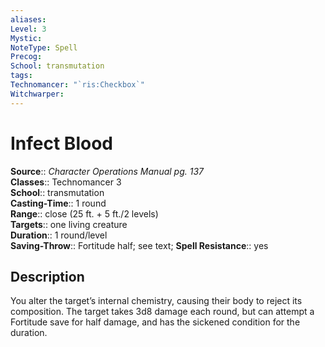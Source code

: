 ```yaml
---
aliases: 
Level: 3
Mystic: 
NoteType: Spell
Precog: 
School: transmutation 
tags: 
Technomancer: "`ris:Checkbox`"
Witchwarper: 
---
```


# Infect Blood

**Source**:: _Character Operations Manual pg. 137_  
**Classes**:: Technomancer 3  
**School**:: transmutation  
**Casting-Time**:: 1 round  
**Range**:: close (25 ft. + 5 ft./2 levels)  
**Targets**:: one living creature  
**Duration**:: 1 round/level  
**Saving-Throw**:: Fortitude half; see text;
**Spell Resistance**:: yes

## Description

You alter the target’s internal chemistry, causing their body to reject its composition. The target takes 3d8 damage each round, but can attempt a Fortitude save for half damage, and has the sickened condition for the duration.
